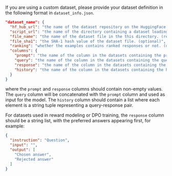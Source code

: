 If you are using a custom dataset, please provide your dataset definition in the following format in `dataset_info.json`.

```json
"dataset_name": {
  "hf_hub_url": "the name of the dataset repository on the HuggingFace hub. (if specified, ignore below 3 arguments)",
  "script_url": "the name of the directory containing a dataset loading script. (if specified, ignore below 2 arguments)",
  "file_name": "the name of the dataset file in the this directory. (required if above are not specified)",
  "file_sha1": "the SHA-1 hash value of the dataset file. (optional)",
  "ranking": "whether the examples contains ranked responses or not. (default: false)",
  "columns": {
    "prompt": "the name of the column in the datasets containing the prompts. (default: instruction)",
    "query": "the name of the column in the datasets containing the queries. (default: input)",
    "response": "the name of the column in the datasets containing the responses. (default: output)",
    "history": "the name of the column in the datasets containing the history of chat. (default: None)"
  }
}
```

where the `prompt` and `response` columns should contain non-empty values. The `query` column will be concatenated with the `prompt` column and used as input for the model. The `history` column should contain a list where each element is a string tuple representing a query-response pair.

For datasets used in reward modeling or DPO training, the `response` column should be a string list, with the preferred answers appearing first, for example:

```json
{
  "instruction": "Question",
  "input": "",
  "output": [
    "Chosen answer",
    "Rejected answer"
  ]
}
```
